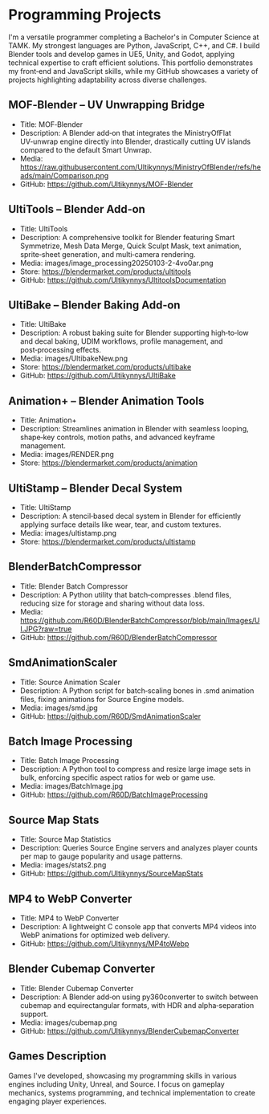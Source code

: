 # Programming Projects

I'm a versatile programmer completing a Bachelor's in Computer Science at TAMK. My strongest languages are <span class="lang-python">Python</span>, <span class="lang-javascript">JavaScript</span>, <span class="lang-cpp">C++</span>, and <span class="lang-csharp">C#</span>. I build Blender tools and develop games in UE5, Unity, and Godot, applying technical expertise to craft efficient solutions. This portfolio demonstrates my front‑end and JavaScript skills, while my GitHub showcases a variety of projects highlighting adaptability across diverse challenges.

## MOF‑Blender – UV Unwrapping Bridge
- Title: MOF‑Blender
- Description: A Blender add‑on that integrates the MinistryOfFlat UV‑unwrap engine directly into Blender, drastically cutting UV islands compared to the default Smart Unwrap.
- Media: https://raw.githubusercontent.com/Ultikynnys/MinistryOfBlender/refs/heads/main/Comparison.png
- GitHub: https://github.com/Ultikynnys/MOF-Blender

## UltiTools – Blender Add‑on
- Title: UltiTools
- Description: A comprehensive toolkit for Blender featuring Smart Symmetrize, Mesh Data Merge, Quick Sculpt Mask, text animation, sprite‑sheet generation, and multi‑camera rendering.
- Media: images/image_processing20250103-2-4vo0ar.png
- Store: https://blendermarket.com/products/ultitools
- GitHub: https://github.com/Ultikynnys/UltitoolsDocumentation

## UltiBake – Blender Baking Add‑on
- Title: UltiBake
- Description: A robust baking suite for Blender supporting high‑to‑low and decal baking, UDIM workflows, profile management, and post‑processing effects.
- Media: images/UltibakeNew.png
- Store: https://blendermarket.com/products/ultibake
- GitHub: https://github.com/Ultikynnys/UltiBake

## Animation+ – Blender Animation Tools
- Title: Animation+
- Description: Streamlines animation in Blender with seamless looping, shape‑key controls, motion paths, and advanced keyframe management.
- Media: images/RENDER.png
- Store: https://blendermarket.com/products/animation

## UltiStamp – Blender Decal System
- Title: UltiStamp
- Description: A stencil‑based decal system in Blender for efficiently applying surface details like wear, tear, and custom textures.
- Media: images/ultistamp.png
- Store: https://blendermarket.com/products/ultistamp

## BlenderBatchCompressor
- Title: Blender Batch Compressor
- Description: A Python utility that batch‑compresses .blend files, reducing size for storage and sharing without data loss.
- Media: https://github.com/R60D/BlenderBatchCompressor/blob/main/Images/UI.JPG?raw=true
- GitHub: https://github.com/R60D/BlenderBatchCompressor

## SmdAnimationScaler
- Title: Source Animation Scaler
- Description: A Python script for batch‑scaling bones in .smd animation files, fixing animations for Source Engine models.
- Media: images/smd.jpg
- GitHub: https://github.com/R60D/SmdAnimationScaler

## Batch Image Processing
- Title: Batch Image Processing
- Description: A Python tool to compress and resize large image sets in bulk, enforcing specific aspect ratios for web or game use.
- Media: images/BatchImage.jpg
- GitHub: https://github.com/R60D/BatchImageProcessing

## Source Map Stats
- Title: Source Map Statistics
- Description: Queries Source Engine servers and analyzes player counts per map to gauge popularity and usage patterns.
- Media: images/stats2.png
- GitHub: https://github.com/Ultikynnys/SourceMapStats

## MP4 to WebP Converter
- Title: MP4 to WebP Converter
- Description: A lightweight C console app that converts MP4 videos into WebP animations for optimized web delivery.
- GitHub: https://github.com/Ultikynnys/MP4toWebp

## Blender Cubemap Converter
- Title: Blender Cubemap Converter
- Description: A Blender add‑on using py360converter to switch between cubemap and equirectangular formats, with HDR and alpha‑separation support.
- Media: images/cubemap.png
- GitHub: https://github.com/Ultikynnys/BlenderCubemapConverter

## Games Description
Games I've developed, showcasing my programming skills in various engines including Unity, Unreal, and Source. I focus on gameplay mechanics, systems programming, and technical implementation to create engaging player experiences.
